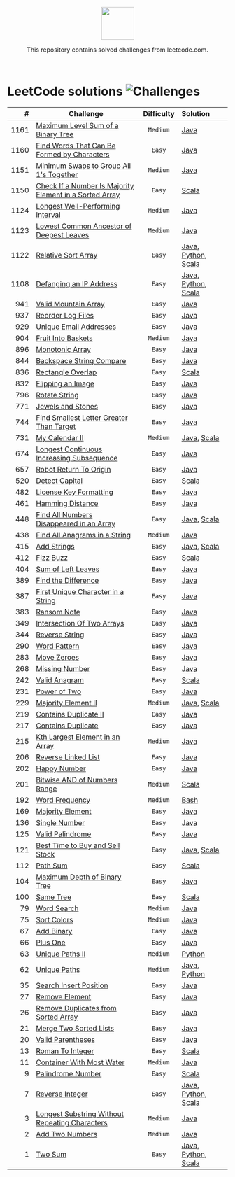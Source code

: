 <p align="center">
    <a href="https://leetcode.com/">
        <img height=75 src="https://miro.medium.com/max/1400/0*GePc7lo4CF4A3guP.png">
    </a>
</p>
<p align="center">This repository contains solved challenges from leetcode.com. </p><br>

<!-- 
![Language](https://img.shields.io/badge/Language-Java_8-7873ae.svg)
![Language](https://img.shields.io/badge/Language-Python_3-7873ae.svg)
![Language](https://img.shields.io/badge/Language-Groovy_2.5.6-7873ae.svg)
![Language](https://img.shields.io/badge/Language-Javascript-7873ae.svg)
![Language](https://img.shields.io/badge/Language-Scala_2.12.8-7873ae.svg)
![Language](https://img.shields.io/badge/Language-Bash-7873ae.svg)
-->
  
LeetCode solutions ![Challenges](https://img.shields.io/badge/Challenges-71_solved-orange.svg)
=====   


| #      | Challenge                                                                                                                            |   Difficulty    |  Solution |
|-------:|--------------------------------------------------------------------------------------------------------------------------------------|:---------------:|:---------|
| 1161   | [Maximum Level Sum of a Binary Tree](https://leetcode.com/problems/maximum-level-sum-of-a-binary-tree/)                              |     `Medium`    | [Java](maximumLevelSumOfABinaryTree/MaximumLevelSumOfABinaryTree.java) |
| 1160   | [Find Words That Can Be Formed by Characters](https://leetcode.com/problems/find-words-that-can-be-formed-by-characters/)            |     `Easy`      | [Java](findWordsThatCanBeFormedByCharacters/FindWordsThatCanBeFormedByCharacters.java) |
| 1151   | [Minimum Swaps to Group All 1's Together]()                                                                                          |     `Medium`    | [Java](minimumSwapsToGroupAll1sTogether/MinimumSwapsToGroupAll1sTogether.java) |
| 1150   | [Check If a Number Is Majority Element in a Sorted Array]()                                                                          |     `Easy`      | [Scala](checkIfANumberIsMajorityElementInASortedArray/CheckIfANumberIsMajorityElementInASortedArrayS.scala) |
| 1124   | [Longest Well-Performing Interval](https://leetcode.com/problems/longest-well-performing-interval/)                                  |     `Medium`    | [Java](longestWellPerformingInterval/LongestWellPerformingInterval.java) |
| 1123   | [Lowest Common Ancestor of Deepest Leaves](https://leetcode.com/problems/lowest-common-ancestor-of-deepest-leaves/)                  |     `Medium`    | [Java](lowestCommonAncestorOfDeepestLeaves/LowestCommonAncestorOfDeepestLeaves.java) |
| 1122   | [Relative Sort Array](https://leetcode.com/problems/relative-sort-array/)                                                            |     `Easy`      | [Java](relativeSortArray/RelativeSortArray.java), [Python](relativeSortArray/RelativeSortArray.py), [Scala](relativeSortArray/RelativeSortArrayS.scala) |
| 1108   | [Defanging an IP Address](https://leetcode.com/problems/defanging-an-ip-address/)                                                    |     `Easy`      | [Java](defangingAnIPAddress/DefangingAnIPAddress.java), [Python](defangingAnIPAddress/DefangingAnIPAddress.py), [Scala](defangingAnIPAddress/DefangingAnIPAddressS.scala) |
| 941    | [Valid Mountain Array](https://leetcode.com/problems/valid-mountain-array/)                                                          |     `Easy`      | [Java](validMountainArray/ValidMountainArray.java) |
| 937    | [Reorder Log Files](https://leetcode.com/problems/reorder-log-files/)                                                                |     `Easy`      | [Java](reorderLogFiles/ReorderLogFiles.java) |
| 929    | [Unique Email Addresses](https://leetcode.com/problems/unique-email-addresses/)                                                      |     `Easy`      | [Java](uniqueEmailAddresses/UniqueEmailAddresses.java) |
| 904    | [Fruit Into Baskets](https://leetcode.com/problems/fruit-into-baskets/)                                                              |     `Medium`    | [Java](fruitIntoBaskets/FruitIntoBaskets.java) |
| 896    | [Monotonic Array](https://leetcode.com/problems/monotonic-array/)                                                                    |     `Easy`      | [Java](monotonicArray/MonotonicArray.java) |
| 844    | [Backspace String Compare](https://leetcode.com/problems/backspace-string-compare/)                                                  |     `Easy`      | [Java](backspaceStringCompare/BackspaceStringCompare.java) |
| 836    | [Rectangle Overlap](https://leetcode.com/problems/rectangle-overlap/)                                                                |     `Easy`      | [Scala](rectangleOverlap/RectangleOverlapS.scala) |
| 832    | [Flipping an Image](https://leetcode.com/problems/flipping-an-image/)                                                                |     `Easy`      | [Java](flippingAnImage/FlippingAnImage.java) |
| 796    | [Rotate String](https://leetcode.com/problems/rotate-string/)                                                                        |     `Easy`      | [Java](rotateString/RotateString.java) |
| 771    | [Jewels and Stones](https://leetcode.com/problems/jewels-and-stones/)                                                                |     `Easy`      | [Java](jewelsAndStones/JewelsAndStones.java) |
| 744    | [Find Smallest Letter Greater Than Target](https://leetcode.com/problems/find-smallest-letter-greater-than-target/)                  |     `Easy`      | [Java](findSmallestLetterGreaterThanTarget/FindSmallestLetterGreaterThanTarget.java) |
| 731    | [My Calendar II](https://leetcode.com/problems/my-calendar-ii/)                                                                      |     `Medium`    | [Java](myCalendarTwo/MyCalendarTwo.java), [Scala](myCalendarTwo/MyCalendarTwoS.scala) |
| 674    | [Longest Continuous Increasing Subsequence](https://leetcode.com/problems/longest-continuous-increasing-subsequence/)                |     `Easy`      | [Java](longestContinuousIncreasingSubsequence/LongestContinuousIncreasingSubsequence.java) |
| 657    | [Robot Return To Origin](https://leetcode.com/problems/robot-return-to-origin/)                                                      |     `Easy`      | [Java](robotReturnToOrigin/RobotReturnToOrigin.java) |
| 520    | [Detect Capital](https://leetcode.com/problems/detect-capital/)                                                                      |     `Easy`      | [Scala](detectCapital/DetectCapitalS.scala) |
| 482    | [License Key Formatting](https://leetcode.com/problems/license-key-formatting/)                                                      |     `Easy`      | [Java](licenseKeyFormatting/LicenseKeyFormatting.java) |
| 461    | [Hamming Distance](https://leetcode.com/problems/hamming-distance/)                                                                  |     `Easy`      | [Java](hammingDistance/HammingDistance.java) |
| 448    | [Find All Numbers Disappeared in an Array](https://leetcode.com/problems/find-all-numbers-disappeared-in-an-array/)                  |     `Easy`      | [Java](findAllNumbersDisappearedInAnArray/FindAllNumbersDisappearedInAnArray.java), [Scala](findAllNumbersDisappearedInAnArray/FindAllNumbersDisappearedInAnArrayS.scala) |
| 438    | [Find All Anagrams in a String](https://leetcode.com/problems/find-all-anagrams-in-a-string/)                                        |     `Medium`    | [Java](findAllAnagramsInAString/FindAllAnagramsInAString.java) |
| 415    | [Add Strings](https://leetcode.com/problems/add-strings/)                                                                            |     `Easy`      | [Java](addStrings/AddStrings.java), [Scala](addStrings/AddStringsS.scala) |
| 412    | [Fizz Buzz](https://leetcode.com/problems/fizz-buzz/)                                                                                |     `Easy`      | [Scala](fizzBuzz/FizzBuzzS.scala) |
| 404    | [Sum of Left Leaves](https://leetcode.com/problems/sum-of-left-leaves/)                                                              |     `Easy`      | [Java](sumOfLeftLeaves/SumOfLeftLeaves.java) |
| 389    | [Find the Difference](https://leetcode.com/problems/find-the-difference/)                                                            |     `Easy`      | [Java](findTheDifference/FindTheDifference.java) |
| 387    | [First Unique Character in a String](https://leetcode.com/problems/first-unique-character-in-a-string/)                              |     `Easy`      | [Java](firstUniqueCharacterInAString/FirstUniqueCharacterInAString.java) |
| 383    | [Ransom Note](hhttps://leetcode.com/problems/ransom-note/)                                                                           |     `Easy`      | [Java](ransomNote/RansomNote.java) |
| 349    | [Intersection Of Two Arrays](https://leetcode.com/problems/intersection-of-two-arrays/)                                              |     `Easy`      | [Java](intersectionOfTwoArrays/IntersectionOfTwoArrays.java) |
| 344    | [Reverse String](https://leetcode.com/problems/reverse-string/)                                                                      |     `Easy`      | [Java](reverseString/ReverseString.java) |
| 290    | [Word Pattern](https://leetcode.com/problems/word-pattern/)                                                                          |     `Easy`      | [Java](wordPattern/WordPattern.java) |
| 283    | [Move Zeroes](https://leetcode.com/problems/move-zeroes/)                                                                            |     `Easy`      | [Java](moveZeroes/MoveZeroes.java) |
| 268    | [Missing Number](https://leetcode.com/problems/missing-number/)                                                                      |     `Easy`      | [Java](missingNumber/MissingNumber.java) |
| 242    | [Valid Anagram](https://leetcode.com/problems/valid-anagram/)                                                                        |     `Easy`      | [Scala](validAnagram/ValidAnagramS.scala) |
| 231    | [Power of Two](https://leetcode.com/problems/power-of-two/)                                                                          |     `Easy`      | [Java](powerOfTwo/PowerOfTwo.java) |
| 229    | [Majority Element II](https://leetcode.com/problems/majority-element-ii/)                                                            |     `Medium`    | [Java](majorityElement2/MajorityElement2.java), [Scala](majorityElement2/MajorityElement2S.scala) |
| 219    | [Contains Duplicate II](https://leetcode.com/problems/contains-duplicate-ii/)                                                        |     `Easy`      | [Java](containsDuplicate2/ContainsDuplicate2.java) |
| 217    | [Contains Duplicate](https://leetcode.com/problems/contains-duplicate/)                                                              |     `Easy`      | [Java](containsDuplicate/ContainsDuplicate.java) |
| 215    | [Kth Largest Element in an Array](https://leetcode.com/problems/kth-largest-element-in-an-array/)                                    |     `Medium`    | [Java](kthLargestElementInAnArray/KthLargestElementInAnArray.java) |
| 206    | [Reverse Linked List](https://leetcode.com/problems/reverse-linked-list/)                                                            |     `Easy`      | [Java](reverseLinkedList/ReverseLinkedList.java) |
| 202    | [Happy Number](https://leetcode.com/problems/happy-number/)                                                                          |     `Easy`      | [Java](happyNumber/HappyNumber.java) |
| 201    | [Bitwise AND of Numbers Range](https://leetcode.com/problems/bitwise-and-of-numbers-range/)                                          |     `Medium`    | [Scala](bitwiseAndOfNumbersRange/BitwiseAndOfNumbersRangeS.scala) |
| 192    | [Word Frequency](https://leetcode.com/problems/word-frequency/)                                                                      |     `Medium`    | [Bash](wordFrequency/word-frequency.sh) |
| 169    | [Majority Element](https://leetcode.com/problems/majority-element/)                                                                  |     `Easy`      | [Java](majorityElement/MajorityElement.java) |
| 136    | [Single Number](https://leetcode.com/problems/single-number/)                                                                        |     `Easy`      | [Java](singleNumber/SingleNumber.java) |
| 125    | [Valid Palindrome](https://leetcode.com/problems/valid-palindrome/)                                                                  |     `Easy`      | [Java](validPalindrome/ValidPalindrome.java) |
| 121    | [Best Time to Buy and Sell Stock](https://leetcode.com/problems/best-time-to-buy-and-sell-stock/)                                    |     `Easy`      | [Java](bestTimeToBuyAndSellStock/BestTimeToBuyAndSellStock.java), [Scala](bestTimeToBuyAndSellStock/BestTimeToBuyAndSellStockS.scala) |
| 112    | [Path Sum](https://leetcode.com/problems/path-sum/)                                                                                  |     `Easy`      | [Scala](pathSum/PathSumS.scala) |
| 104    | [Maximum Depth of Binary Tree](https://leetcode.com/problems/maximum-depth-of-binary-tree/)                                          |     `Easy`      | [Java](maximumDepthOfBinaryTree/MaximumDepthOfBinaryTree.java) |
| 100    | [Same Tree](https://leetcode.com/problems/same-tree/)                                                                                |     `Easy`      | [Scala](sameTree/SameTreeS.scala) |
| 79     | [Word Search](https://leetcode.com/problems/word-search/)                                                                            |     `Medium`    | [Java](wordSearch/WordSearch.java) |
| 75     | [Sort Colors](https://leetcode.com/problems/sort-colors/)                                                                            |     `Medium`    | [Java](sortColors/SortColors.java) |
| 67     | [Add Binary](https://leetcode.com/problems/add-binary/)                                                                              |     `Easy`      | [Java](addBinary/AddBinary.java) |
| 66     | [Plus One](https://leetcode.com/problems/plus-one/)                                                                                  |     `Easy`      | [Java](plusOne/PlusOne.java) |
| 63     | [Unique Paths II](https://leetcode.com/problems/unique-paths-ii/)                                                                    |     `Medium`    | [Python](uniquePaths2/UniquePaths2.py) |
| 62     | [Unique Paths](https://leetcode.com/problems/unique-paths/)                                                                          |     `Medium`    | [Java](uniquePaths/UniquePaths.java), [Python](uniquePaths/UniquePaths.py)   |
| 35     | [Search Insert Position](https://leetcode.com/problems/search-insert-position/)                                                      |     `Easy`      | [Java](searchInsertPosition/SearchInsertPosition.java) |
| 27     | [Remove Element](https://leetcode.com/problems/remove-element/)                                                                      |     `Easy`      | [Java](removeElement/RemoveElement.java) |
| 26     | [Remove Duplicates from Sorted Array](https://leetcode.com/problems/remove-duplicates-from-sorted-array/)                            |     `Easy`      | [Java](removeDuplicatesFromSortedArray/RemoveDuplicatesFromSortedArray.java) |
| 21     | [Merge Two Sorted Lists](https://leetcode.com/problems/merge-two-sorted-lists/)                                                      |     `Easy`      | [Java](mergeTwoSortedLists/MergeTwoSortedLists.java) |
| 20     | [Valid Parentheses](https://leetcode.com/problems/valid-parentheses/)                                                                |     `Easy`      | [Java](validParentheses/ValidParentheses.java) |
| 13     | [Roman To Integer](https://leetcode.com/problems/roman-to-integer/)                                                                  |     `Easy`      | [Scala](romanToInteger/RomanToIntegerS.scala) |
| 11     | [Container With Most Water](https://leetcode.com/problems/container-with-most-water/)                                                |     `Medium`    | [Java](containerWithMostWater/ContainerWithMostWater.java) |
| 9      | [Palindrome Number](https://leetcode.com/problems/palindrome-number/)                                                                |     `Easy`      | [Scala](palindromeNumber/PalindromeNumberS.scala) |
| 7      | [Reverse Integer](https://leetcode.com/problems/reverse-integer/)                                                                    |     `Easy`      | [Java](reverseInteger/ReverseInteger.java), [Python](reverseInteger/ReverseInteger.py), [Scala](reverseInteger/ReverseIntegerS.scala) |
| 3      | [Longest Substring Without Repeating Characters](https://leetcode.com/problems/longest-substring-without-repeating-characters/)      |     `Medium`    | [Java](longestSubstringWithoutRepeatingCharacters/LongestSubstringWithoutRepeatingCharacters.java) |
| 2      | [Add Two Numbers](https://leetcode.com/problems/add-two-numbers/)                                                                    |     `Medium`    | [Java](addTwoNumbers/AddTwoNumbers.java) |
| 1      | [Two Sum](https://leetcode.com/problems/two-sum/)                                                                                    |     `Easy`      | [Java](twoSum/TwoSum.java), [Python](twoSum/TwoSum.py), [Scala](twoSum/TwoSumS.scala) |
